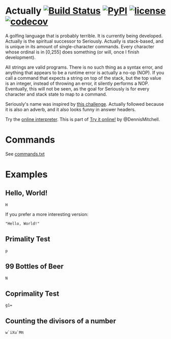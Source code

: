 # Actually [![Build Status](https://travis-ci.org/Mego/Seriously.svg?branch=master)](https://travis-ci.org/Mego/Seriously) [![PyPI](https://img.shields.io/pypi/v/seriously.svg?maxAge=2592000?style=plastic)](https://pypi.python.org/pypi/seriously) [![license](https://img.shields.io/github/license/Mego/Seriously.svg?maxAge=2592000?style=plastic)](LICENSE) [![codecov](https://codecov.io/gh/Mego/Seriously/branch/master/graph/badge.svg)](https://codecov.io/gh/Mego/Seriously)
A golfing language that is probably terrible. It is currently being developed. Actually is the spiritual successor to Seriously. Actually is stack-based, and is unique in its amount of single-character commands. Every character whose ordinal is in [0,255] does something (or will, once I finish development).

All strings are valid programs. There is no such thing as a syntax error, and anything that appears to be a runtime error is actually a no-op (NOP). If you call a command that expects a string on top of the stack, but the top value is an integer, instead of throwing an error, it silently performs a NOP. Eventually, this will not be seen, as the goal for Seriously is for every character and stack state to map to a command.

Seriously's name was inspired by [this challenge](http://codegolf.stackexchange.com/questions/58522/seriously-golfscript-cjam-or-pyth). Actually followed because it is also an adverb, and it also looks funny in answer headers.

Try the [online interpreter](http://actually.tryitonline.net). This is part of [Try it online!](http://tryitonline.net) by @DennisMitchell.

# Commands

See [commands.txt](docs/commands.txt)

# Examples

## Hello, World!

```
H
```

If you prefer a more interesting version:

```
"Hello, World!"
```

## Primality Test

```
p
```

## 99 Bottles of Beer

```
N
```

## Coprimality Test

```
g1=
```

## Counting the divisors of a number

```
w`iXu`Mπ
```
